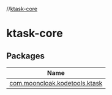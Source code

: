 //[ktask-core](index.md)

# ktask-core

## Packages

| Name |
|---|
| [com.mooncloak.kodetools.ktask](ktask-core/com.mooncloak.kodetools.ktask/index.md) |
